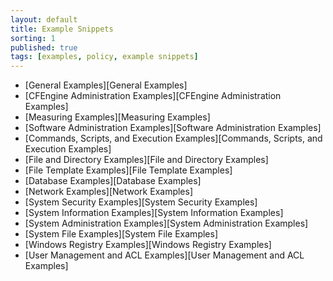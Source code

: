 ```yaml
---
layout: default
title: Example Snippets
sorting: 1
published: true
tags: [examples, policy, example snippets]
---
```


* [General Examples][General Examples]
* [CFEngine Administration Examples][CFEngine Administration Examples]
* [Measuring Examples][Measuring Examples]
* [Software Administration Examples][Software Administration Examples]
* [Commands, Scripts, and Execution Examples][Commands, Scripts, and Execution Examples]
* [File and Directory Examples][File and Directory Examples]
* [File Template Examples][File Template Examples]
* [Database Examples][Database Examples]
* [Network Examples][Network Examples]
* [System Security Examples][System Security Examples]
* [System Information Examples][System Information Examples]
* [System Administration Examples][System Administration Examples]
* [System File Examples][System File Examples]
* [Windows Registry Examples][Windows Registry Examples]
* [User Management and ACL Examples][User Management and ACL Examples]
